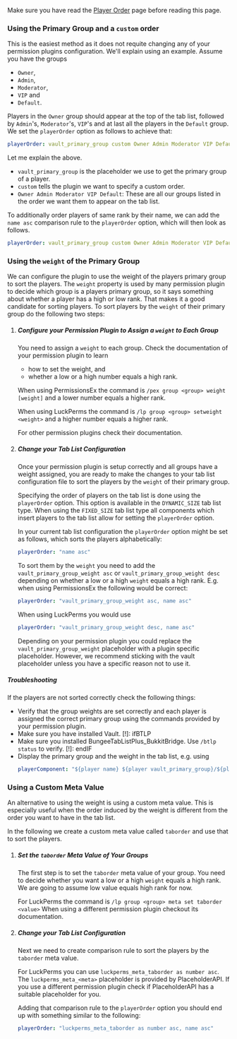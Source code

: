 

Make sure you have read the [Player Order](Player-Order) page before reading this page.

### Using the Primary Group and a `custom` order

This is the easiest method as it does not requite changing any of your permission plugins configuration.
We'll explain using an example.
Assume you have the groups
- `Owner`,
- `Admin`,
- `Moderator`,
- `VIP` and
- `Default`.

Players in the `Owner` group should appear at the top of the tab list, followed by `Admin`'s, `Moderator`'s, `VIP`'s and at last all the players in the `Default` group.
We set the `playerOrder` option as follows to achieve that:
```yaml
playerOrder: vault_primary_group custom Owner Admin Moderator VIP Default
```
Let me explain the above.
- `vault_primary_group` is the placeholder we use to get the primary group of a player.
- `custom` tells the plugin we want to specify a custom order.
- `Owner Admin Moderator VIP Default`: These are all our groups listed in the order we want them to appear on the tab list.

To additionally order players of same rank by their name, we can add the `name asc` comparison rule to the `playerOrder` option, which will then look as follows.
```yaml
playerOrder: vault_primary_group custom Owner Admin Moderator VIP Default, name asc
```

### Using the `weight` of the Primary Group

We can configure the plugin to use the weight of the players primary group to sort the players.
The `weight` property is used by many permission plugin to decide which group is a players primary group, so it says something about whether a player has a high or low rank.
That makes it a good candidate for sorting players.
To sort players by the `weight` of their primary group do the following two steps:

1. ##### Configure your Permission Plugin to Assign a `weight` to Each Group

    You need to assign a `weight` to each group.
    Check the documentation of your permission plugin to learn
    * how to set the weight, and
    * whether a low or a high number equals a high rank.
    
    When using PermissionsEx the command is `/pex group <group> weight [weight]` and a lower number equals a higher rank.
    
    When using LuckPerms the command is `/lp group <group> setweight <weight>` and a higher number equals a higher rank.
    
    For other permission plugins check their documentation.

2. ##### Change your Tab List Configuration

    Once your permission plugin is setup correctly and all groups have a weight assigned, you are ready to make the changes to your tab list configuration file to sort the players by the `weight` of their primary group.
    
    Specifying the order of players on the tab list is done using the `playerOrder` option.
    This option is available in the `DYNAMIC_SIZE` tab list type.
    When using the `FIXED_SIZE` tab list type all components which insert players to the tab list allow for setting the `playerOrder` option.
    
    In your current tab list configuration the `playerOrder` option might be set as follows, which sorts the players alphabetically:
    ```yaml
    playerOrder: "name asc"
   ```
   
   To sort them by the `weight` you need to add the `vault_primary_group_weight asc` or `vault_primary_group_weight desc` depending on whether a low or a high `weight` equals a high rank.
   E.g. when using PermissionsEx the following would be correct:
    ```yaml
    playerOrder: "vault_primary_group_weight asc, name asc"
    ```
   When using LuckPerms you would use 
    ```yaml
    playerOrder: "vault_primary_group_weight desc, name asc"
    ```
   
   Depending on your permission plugin you could replace the `vault_primary_group_weight` placeholder with a plugin specific placeholder.
   However, we recommend sticking with the vault placeholder unless you have a specific reason not to use it.
   
##### Troubleshooting

If the players are not sorted correctly check the following things:

* Verify that the group weights are set correctly and each player is assigned the correct primary group using the commands provided by your permission plugin.
* Make sure you have installed Vault.
[!]: ifBTLP
* Make sure you installed BungeeTabListPlus_BukkitBridge. Use `/btlp status` to verify.
[!]: endIF
* Display the primary group and the weight in the tab list, e.g. using 
    ```yaml
    playerComponent: "${player name} ${player vault_primary_group}/${player vault_primary_group_weight}"
    ```

### Using a Custom Meta Value

An alternative to using the weight is using a custom meta value.
This is especially useful when the order induced by the weight is different from the order you want to have in the tab list.

In the following we create a custom meta value called `taborder` and use that to sort the players.

1. ##### Set the `taborder` Meta Value of Your Groups

    The first step is to set the `taborder` meta value of your group.
    You need to decide whether you want a low or a high `weight` equals a high rank.
    We are going to assume low value equals high rank for now.
    
    For LuckPerms the command is `/lp group <group> meta set taborder <value>`
    When using a different permission plugin checkout its documentation.
    
2. ##### Change your Tab List Configuration

    Next we need to create comparison rule to sort the players by the `taborder` meta value.
    
    For LuckPerms you can use `luckperms_meta_taborder as number asc`.
    The `luckperms_meta_<meta>` placeholder is provided by PlaceholderAPI.
    If you use a different permission plugin check if PlaceholderAPI has a suitable placeholder for you.
    
    Adding that comparison rule to the `playerOrder` option you should end up with something similar to the following:
    ```yaml
    playerOrder: "luckperms_meta_taborder as number asc, name asc"
    ```